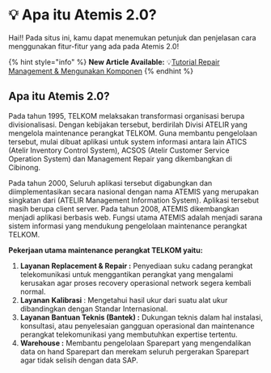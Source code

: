 # 💡 Apa itu Atemis 2.0?

Hai!! Pada situs ini, kamu dapat menemukan petunjuk dan penjelasan cara menggunakan fitur-fitur yang ada pada Atemis 2.0!

{% hint style="info" %}
**New Article Available:** 💡[Tutorial Repair Management & Mengunakan Komponen](input-order/order-replacement/repair-management-and-komponen.md)
{% endhint %}

## Apa itu Atemis  2.0?

Pada tahun 1995, TELKOM melaksakan transformasi organisasi berupa divisionalisasi. Dengan kebijakan tersebut, berdirilah Divisi ATELIR yang mengelola maintenance perangkat TELKOM. Guna membantu pengelolaan tersebut, mulai dibuat aplikasi untuk system informasi antara lain ATICS (Atelir Inventory Control System), ACSOS (Atelir Customer Service Operation System) dan Management Repair yang dikembangkan di Cibinong.

Pada tahun 2000, Seluruh aplikasi tersebut digabungkan dan diimplementasikan secara nasional dengan nama ATEMIS yang merupakan singkatan dari (ATELIR Management Information System). Aplikasi tersebut masih berupa client server. Pada tahun 2008, ATEMIS dikembangkan menjadi aplikasi berbasis web. Fungsi utama ATEMIS adalah menjadi sarana sistem informasi yang mendukung pengelolaan maintenance perangkat TELKOM.



**Pekerjaan utama maintenance perangkat TELKOM yaitu:**&#x20;

1. **Layanan Replacement & Repair :** Penyediaan suku cadang perangkat telekomunikasi untuk menggantikan perangkat yang mengalami kerusakan agar proses recovery operasional network segera kembali normal.
2. **Layanan Kalibrasi** : Mengetahui hasil ukur dari suatu alat ukur dibandingkan dengan Standar Internasional.
3. **Layanan Bantuan Teknis (Bantek) :** Dukungan teknis dalam hal instalasi, konsultasi, atau penyelesaian gangguan operasional dan maintenance perangkat telekomunikasi yang membutuhkan expertise tertentu.
4. **Warehouse :** Membantu pengelolaan Sparepart yang mengendalikan data on hand Sparepart dan merekam seluruh pergerakan Sparepart agar tidak selisih dengan data SAP.
